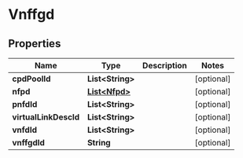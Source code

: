
# Vnffgd

## Properties
Name | Type | Description | Notes
------------ | ------------- | ------------- | -------------
**cpdPoolId** | **List&lt;String&gt;** |  |  [optional]
**nfpd** | [**List&lt;Nfpd&gt;**](Nfpd.md) |  |  [optional]
**pnfdId** | **List&lt;String&gt;** |  |  [optional]
**virtualLinkDescId** | **List&lt;String&gt;** |  |  [optional]
**vnfdId** | **List&lt;String&gt;** |  |  [optional]
**vnffgdId** | **String** |  |  [optional]



